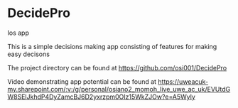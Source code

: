 # DecidePro
Ios app

This is a simple decisions making app consisting of features for making easy decisons 


The project directory can be found at
https://github.com/osi001/DecidePro


Video demonstrating app potential can be found at 
https://uweacuk-my.sharepoint.com/:v:/g/personal/osiano2_momoh_live_uwe_ac_uk/EVUtdGW8SElJkhdP4DyZamcBJ6D2yxrzpm0OIz15WkZJOw?e=A5Wyly



